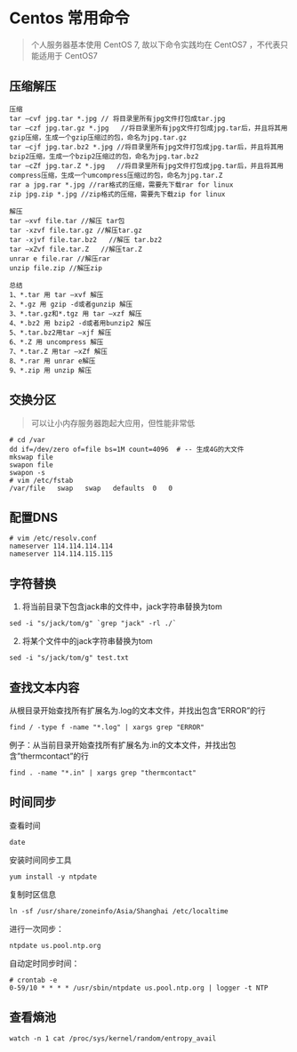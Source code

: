 # Centos 常用命令

> 个人服务器基本使用 CentOS 7, 故以下命令实践均在 CentOS7 ，不代表只能适用于 CentOS7


## 压缩解压
```shell
压缩
tar –cvf jpg.tar *.jpg // 将目录里所有jpg文件打包成tar.jpg
tar –czf jpg.tar.gz *.jpg   //将目录里所有jpg文件打包成jpg.tar后，并且将其用gzip压缩，生成一个gzip压缩过的包，命名为jpg.tar.gz
tar –cjf jpg.tar.bz2 *.jpg //将目录里所有jpg文件打包成jpg.tar后，并且将其用bzip2压缩，生成一个bzip2压缩过的包，命名为jpg.tar.bz2
tar –cZf jpg.tar.Z *.jpg   //将目录里所有jpg文件打包成jpg.tar后，并且将其用compress压缩，生成一个umcompress压缩过的包，命名为jpg.tar.Z
rar a jpg.rar *.jpg //rar格式的压缩，需要先下载rar for linux
zip jpg.zip *.jpg //zip格式的压缩，需要先下载zip for linux

解压
tar –xvf file.tar //解压 tar包
tar -xzvf file.tar.gz //解压tar.gz
tar -xjvf file.tar.bz2   //解压 tar.bz2
tar –xZvf file.tar.Z   //解压tar.Z
unrar e file.rar //解压rar
unzip file.zip //解压zip

总结
1、*.tar 用 tar –xvf 解压
2、*.gz 用 gzip -d或者gunzip 解压
3、*.tar.gz和*.tgz 用 tar –xzf 解压
4、*.bz2 用 bzip2 -d或者用bunzip2 解压
5、*.tar.bz2用tar –xjf 解压
6、*.Z 用 uncompress 解压
7、*.tar.Z 用tar –xZf 解压
8、*.rar 用 unrar e解压
9、*.zip 用 unzip 解压
```

## 交换分区
> 可以让小内存服务器跑起大应用，但性能非常低
```shell
# cd /var
dd if=/dev/zero of=file bs=1M count=4096  # -- 生成4G的大文件
mkswap file
swapon file
swapon -s
# vim /etc/fstab
/var/file   swap   swap   defaults  0   0
```

## 配置DNS
```shell
# vim /etc/resolv.conf
nameserver 114.114.114.114
nameserver 114.114.115.115
```

## 字符替换
1. 将当前目录下包含jack串的文件中，jack字符串替换为tom
```shell
sed -i "s/jack/tom/g" `grep "jack" -rl ./`
```
2. 将某个文件中的jack字符串替换为tom
```shell
sed -i "s/jack/tom/g" test.txt
```

## 查找文本内容
从根目录开始查找所有扩展名为.log的文本文件，并找出包含”ERROR”的行
```shell
find / -type f -name "*.log" | xargs grep "ERROR"
```

例子：从当前目录开始查找所有扩展名为.in的文本文件，并找出包含”thermcontact”的行
```shell
find . -name "*.in" | xargs grep "thermcontact"
```

## 时间同步
查看时间
```shell
date
```

安装时间同步工具
```shell
yum install -y ntpdate
```
复制时区信息
```shell
ln -sf /usr/share/zoneinfo/Asia/Shanghai /etc/localtime
```
进行一次同步：
```shell
ntpdate us.pool.ntp.org
```
自动定时同步时间：
```shell
# crontab -e
0-59/10 * * * * /usr/sbin/ntpdate us.pool.ntp.org | logger -t NTP
```

## 查看熵池
```shell
watch -n 1 cat /proc/sys/kernel/random/entropy_avail
```
